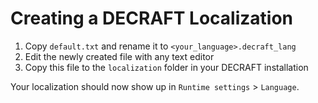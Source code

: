 # Creating a DECRAFT Localization

1. Copy `default.txt` and rename it to `<your_language>.decraft_lang`
2. Edit the newly created file with any text editor
3. Copy this file to the `localization` folder in your DECRAFT installation

Your localization should now show up in `Runtime settings` > `Language`.